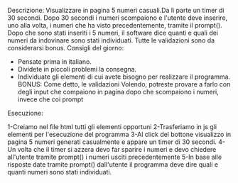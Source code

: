 Descrizione:
Visualizzare in pagina 5 numeri casuali.Da lì parte un timer di 30 secondi.
Dopo 30 secondi i numeri scompaiono e l'utente deve inserire, uno alla volta, i numeri che ha visto precedentemente, tramite il prompt().
Dopo che sono stati inseriti i 5 numeri, il software dice quanti e quali dei numeri da indovinare sono stati individuati.
Tutte le validazioni sono da considerarsi bonus.
Consigli del giorno:
* Pensate prima in italiano.
* Dividete in piccoli problemi la consegna.
* Individuate gli elementi di cui avete bisogno per realizzare il programma.
BONUS:
Come detto, le validazioni
Volendo, potreste provare a farlo con degli input che compaiono in pagina dopo che scompaiono i numeri, invece che coi prompt




Esecuzione:

1-Creiamo nel file html tutti gli elementi opportuni
2-Trasferiamo in js gli elementi per l'esecuzione del programma
3-Al click del bottone visualizzo in pagina 5 numeri generati casualmente e appare un timer di 30 secondi.
4-Un volta che il timer si azzera devo far sparire i numeri e devo chiedere all'utente tramite prompt() i numeri usciti precedentemente
5-In base alle risposte date tramite prompt() dall'utente il programma deve dire quali e quanti numeri sono stati individuati.
